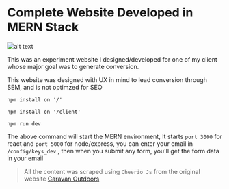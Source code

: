 # Complete Website Developed in MERN Stack

![alt text](https://github.com/adam-p/markdown-here/raw/master/src/components/layout/caravanlogo.png "Logo Title Text 1")

This was an experiment website I designed/developed for one of my client whose major goal was to generate conversion.

This website was designed with UX in mind to lead conversion through SEM, and is not optimzed for SEO

```
npm install on '/'
```

```
npm install on '/client'
```

```
npm run dev
```

The above command will start the MERN environment, It starts `port 3000` for react and `port 5000` for node/express, you can enter your email in `/config/keys_dev` , then when you submit any form, you'll get the form data in your email

> All the content was scraped using `Cheerio Js` from the original website [Caravan Outdoors](https://www.caravanoutdoors.com/)
